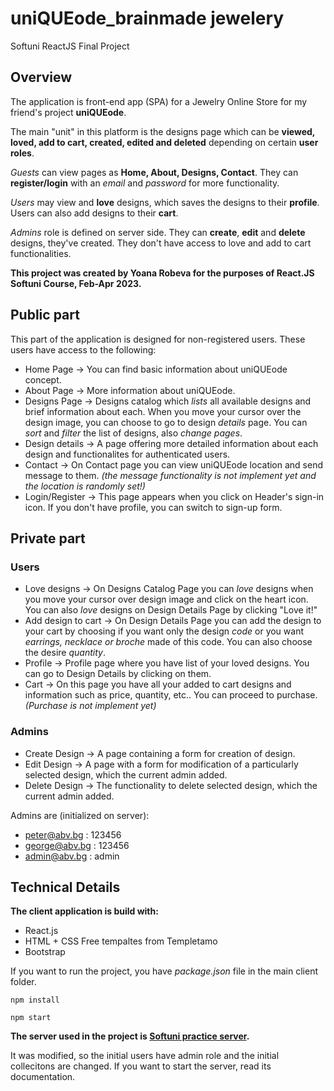 # uniQUEode_brainmade jewelery

Softuni ReactJS Final Project

## Overview

The application is front-end app (SPA) for a Jewelry Online Store for my friend's project **uniQUEode**. 

The main "unit" in this platform is the designs page which can be **viewed, loved, add to cart, created, edited and deleted** depending on certain **user roles**.

*Guests* can view pages as **Home, About, Designs, Contact**. They can **register/login** with an *email* and *password* for more functionality.

*Users* may view and **love** designs, which saves the designs to their **profile**. 
Users can also add designs to their **cart**.

*Admins* role is defined on server side. They can **create**, **edit** and **delete** designs, they've created. 
They don't have access to love and add to cart functionalities.

**This project was created by Yoana Robeva for the purposes of React.JS Softuni Course, Feb-Apr 2023.**

## Public part

This part of the application is designed for non-registered users. These users have access to the following:

- Home Page -> You can find basic information about uniQUEode concept.
- About Page -> More information about uniQUEode.
- Designs Page -> Designs catalog which *lists* all available designs and brief information about each. When you move your cursor over the design image, you can choose to go to design *details* page. You can *sort* and *filter* the list of designs, also *change pages*.
- Design details -> A page offering more detailed information about each design and functionalites for authenticated users.
- Contact -> On Contact page you can view uniQUEode location and send message to them. *(the message functionality is not implement yet and the location is randomly set!)*
- Login/Register -> This page appears when you click on Header's sign-in icon. If you don't have profile, you can switch to sign-up form.

## Private part

### Users

- Love designs -> On Designs Catalog Page you can *love* designs when you move your cursor over design image and click on the heart icon. You can also *love* designs on Design Details Page by clicking "Love it!"
- Add design to cart -> On Design Details Page you can add the design to your cart by choosing if you want only the design *code* or you want *earrings, necklace or broche* made of this code. You can also choose the desire *quantity*.
- Profile -> Profile page where you have list of your loved designs. You can go to Design Details by clicking on them.
- Cart -> On this page you have all your added to cart designs and information such as price, quantity, etc.. You can proceed to purchase. *(Purchase is not implement yet)*

### Admins

- Create Design -> A page containing a form for creation of design.
- Edit Design -> A page with a form for modification of a particularly selected design, which the current admin added.
- Delete Design -> The functionality to delete selected design, which the current admin added.

Admins are (initialized on server): 

- peter@abv.bg : 123456
- george@abv.bg : 123456
- admin@abv.bg : admin

## Technical Details

**The client application is build with:**
- React.js
- HTML + CSS Free tempaltes from Templetamo
- Bootstrap

If you want to run the project, you have *package.json* file in the main client folder.

``npm install``

``npm start``

**The server used in the project is [Softuni practice server](https://github.com/softuni-practice-server/softuni-practice-server).**

It was modified, so the initial users have admin role and the initial collecitons are changed. If you want to start the server, read its documentation.
